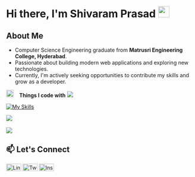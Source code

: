 # Hi there, I'm Shivaram Prasad <img src="https://raw.githubusercontent.com/iampavangandhi/iampavangandhi/master/gifs/Hi.gif" width="30px">

## About Me

- Computer Science Engineering graduate from **Matrusri Engineering College, Hyderabad**. 
- Passionate about building modern web applications and exploring new technologies. 
- Currently, I'm actively seeking opportunities to contribute my skills and grow as a developer.


<img src="https://media2.giphy.com/media/QssGEmpkyEOhBCb7e1/giphy.gif?cid=ecf05e47a0n3gi1bfqntqmob8g9aid1oyj2wr3ds3mg700bl&rid=giphy.gif" width ="20"> &ensp; <b> Things I code with</b>
<img src="https://user-images.githubusercontent.com/73097560/115834477-dbab4500-a447-11eb-908a-139a6edaec5c.gif"><br>

[![My Skills](https://go-skill-icons.vercel.app/api/icons?i=html,css,tailwind,js,ts,react,reactrouter,redux,reactquery,zustand,nodejs,expressjs,mongodb,mongoose,postgresql,prisma,drizzle,jwt,nextjs,python,java,c,vite,git,github,vscode,figma,markdown,vercel&theme=dark&titles=true)]()

<!-- ### Frontend & Backend
![HTML5](https://img.shields.io/badge/-HTML5-E34F26?style=flat-square&logo=html5&logoColor=white)
![CSS3](https://img.shields.io/badge/-CSS3-1572B6?style=flat-square&logo=css3&logoColor=white)
![Tailwind CSS](https://img.shields.io/badge/-Tailwind-38B2AC?style=flat-square&logo=tailwind-css&logoColor=white)
![JavaScript](https://img.shields.io/badge/-JavaScript-F7DF1E?style=flat-square&logo=javascript&logoColor=black)
![TypeScript](https://img.shields.io/badge/-TypeScript-3178C6?style=flat-square&logo=typescript&logoColor=white)
![React](https://img.shields.io/badge/-React-61DAFB?style=flat-square&logo=react&logoColor=white)
![React-Router](https://img.shields.io/badge/-React_Router-CA4245?style=flat-square&logo=react-router&logoColor=white)
![Redux](https://img.shields.io/badge/-Redux-764ABC?style=flat-square&logo=redux&logoColor=white)
![Node.js](https://img.shields.io/badge/-Node.js-339933?style=flat-square&logo=node.js&logoColor=white)
![Express.js](https://img.shields.io/badge/-Express.js-000000?style=flat-square&logo=express&logoColor=white)
![Python](https://img.shields.io/badge/-Python-3776AB?style=flat-square&logo=python&logoColor=white)
![Next.js](https://img.shields.io/badge/-Next.js-000000?style=flat-square&logo=next.js&logoColor=white) -->


<!-- ### Database
![MongoDB](https://img.shields.io/badge/-MongoDB-47A248?style=flat-square&logo=mongodb&logoColor=white)
![Mongoose](https://img.shields.io/badge/-Mongoose-47A248?style=flat-square&logo=mongoose&logoColor=white)
![PostgreSQL](https://img.shields.io/badge/-PostgreSQL-4169E1?style=flat-square&logo=postgresql&logoColor=white) -->

<!-- ### Tools
![Git](https://img.shields.io/badge/-Git-F05032?style=flat-square&logo=git&logoColor=white)
![GitHub](https://img.shields.io/badge/-GitHub-181717?style=flat-square&logo=github&logoColor=white)
![Vite](https://img.shields.io/badge/-Vite-646CFF?style=flat-square&logo=vite&logoColor=white)
![VSCode](https://img.shields.io/badge/-VSCode-007ACC?style=flat-square&logo=vscode&logoColor=white)  -->

 
<img src="https://user-images.githubusercontent.com/73097560/115834477-dbab4500-a447-11eb-908a-139a6edaec5c.gif">
<br />
<br />
<a href="https://github.com/shivaram-dev">
  <img src="https://github-readme-stats.vercel.app/api/top-langs/?username=shivaram-dev&layout=compact&theme=radical&hide=glsl,python" />
</a>

## 📫 Let's Connect

<a href="https://www.linkedin.com/in/shivaram-dev/"><img src="https://raw.githubusercontent.com/rahuldkjain/github-profile-readme-generator/master/src/images/icons/Social/linked-in-alt.svg" alt="LinkedIn" height="20" width="40" /></a>
<a href="https://x.com/shivaram_dev"><img src="https://raw.githubusercontent.com/rahuldkjain/github-profile-readme-generator/master/src/images/icons/Social/twitter.svg" alt="Twitter" height="20" width="40" /></a>
<a href="https://www.instagram.com/shivaram.dev/"><img src="https://raw.githubusercontent.com/rahuldkjain/github-profile-readme-generator/master/src/images/icons/Social/instagram.svg" alt="Instagram" height="20" width="40" /></a>
